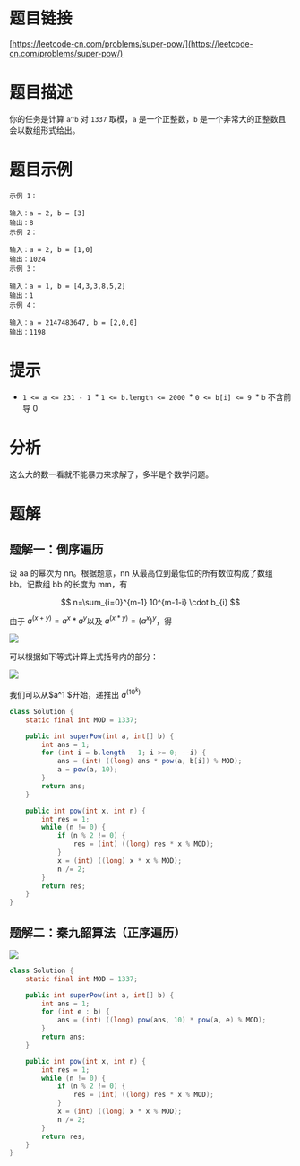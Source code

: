 # 题目链接

[https://leetcode-cn.com/problems/super-pow/](https://leetcode-cn.com/problems/super-pow/)

# 题目描述

你的任务是计算 `a^b` 对 `1337` 取模，`a` 是一个正整数，`b` 是一个非常大的正整数且会以数组形式给出。

# 题目示例

```text
示例 1：

输入：a = 2, b = [3]
输出：8
示例 2：

输入：a = 2, b = [1,0]
输出：1024
示例 3：

输入：a = 1, b = [4,3,3,8,5,2]
输出：1
示例 4：

输入：a = 2147483647, b = [2,0,0]
输出：1198
```

# 提示

*   `1 <= a <= 231 - 1
    `*   `1 <= b.length <= 2000
    `*   `0 <= b[i] <= 9
    `*   `b` 不含前导 0

# 分析

这么大的数一看就不能暴力来求解了，多半是个数学问题。

# 题解

## 题解一：倒序遍历

设 aa 的幂次为 nn。根据题意，nn 从最高位到最低位的所有数位构成了数组 bb。记数组 bb 的长度为 mm，有

$$
n=\sum_{i=0}^{m-1} 10^{m-1-i} \cdot b_{i}
$$

由于 $a^(x+y) = a ^ x * a^y$以及 $a^(x*y) = (a^x)^y$，得

![](https://secure1.wostatic.cn/static/qJ7sTgcM8hBDny3ukyqe1F/QQ截图20211206052257.png)



可以根据如下等式计算上式括号内的部分：



![](https://secure1.wostatic.cn/static/dR9X8c9DmVxH4Sz2BZijha/QQ截图20211206052331.png)



我们可以从$a^1
$开始，递推出 $a^(10^k)$

```Java
class Solution {
    static final int MOD = 1337;

    public int superPow(int a, int[] b) {
        int ans = 1;
        for (int i = b.length - 1; i >= 0; --i) {
            ans = (int) ((long) ans * pow(a, b[i]) % MOD);
            a = pow(a, 10);
        }
        return ans;
    }

    public int pow(int x, int n) {
        int res = 1;
        while (n != 0) {
            if (n % 2 != 0) {
                res = (int) ((long) res * x % MOD);
            }
            x = (int) ((long) x * x % MOD);
            n /= 2;
        }
        return res;
    }
}
```

## 题解二：秦九韶算法（正序遍历）

![](https://secure1.wostatic.cn/static/abcve8p7RmHVjSfSVcQZHL/QQ截图20211206052729.png)



```Java
class Solution {
    static final int MOD = 1337;

    public int superPow(int a, int[] b) {
        int ans = 1;
        for (int e : b) {
            ans = (int) ((long) pow(ans, 10) * pow(a, e) % MOD);
        }
        return ans;
    }

    public int pow(int x, int n) {
        int res = 1;
        while (n != 0) {
            if (n % 2 != 0) {
                res = (int) ((long) res * x % MOD);
            }
            x = (int) ((long) x * x % MOD);
            n /= 2;
        }
        return res;
    }
}
```


